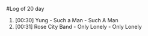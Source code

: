 #Log of 20 day

1. [00:30] Yung - Such a Man - Such A Man
1. [00:31] Rose City Band - Only Lonely - Only Lonely
